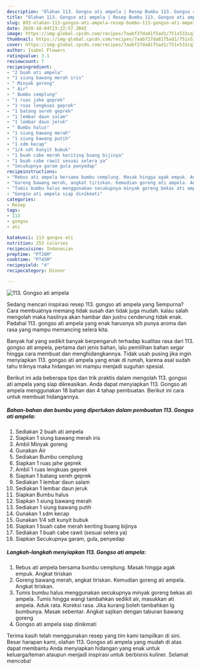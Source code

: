 ```yaml
---
description: "Olahan 113. Gongso ati ampela | Resep Bumbu 113. Gongso ati ampela Yang Sempurna"
title: "Olahan 113. Gongso ati ampela | Resep Bumbu 113. Gongso ati ampela Yang Sempurna"
slug: 893-olahan-113-gongso-ati-ampela-resep-bumbu-113-gongso-ati-ampela-yang-sempurna
date: 2020-10-04T23:22:57.384Z
image: https://img-global.cpcdn.com/recipes/7aabf27da81f5ad1/751x532cq70/113-gongso-ati-ampela-foto-resep-utama.jpg
thumbnail: https://img-global.cpcdn.com/recipes/7aabf27da81f5ad1/751x532cq70/113-gongso-ati-ampela-foto-resep-utama.jpg
cover: https://img-global.cpcdn.com/recipes/7aabf27da81f5ad1/751x532cq70/113-gongso-ati-ampela-foto-resep-utama.jpg
author: Isabel Flowers
ratingvalue: 3.1
reviewcount: 7
recipeingredient:
- "2 buah ati ampela"
- "1 siung bawang merah iris"
- " Minyak goreng"
- " Air"
- " Bumbu cemplung"
- "1 ruas jahe geprek"
- "1 ruas lengkuas geprek"
- "1 batang sereh geprek"
- "1 lembar daun salam"
- "1 lembar daun jeruk"
- " Bumbu halus"
- "1 siung bawang merah"
- "1 siung bawang putih"
- "1 sdm kecap"
- "1/4 sdt kunyit bubuk"
- "1 buah cabe merah keriting buang bijinya"
- "1 buah cabe rawit sesuai selera ya"
- "Secukupnya garam gula penyedap"
recipeinstructions:
- "Rebus ati ampela bersama bumbu cemplung. Masak hingga agak empuk. Angkat tiriskan"
- "Goreng bawang merah, angkat tiriskan. Kemudian goreng ati ampela. Angkat tiriskan."
- "Tumis bumbu halus menggunakan secukupnya minyak goreng bekas ati ampela. Tumis hingga wangi tambahkan sedikit air, masukkan ati ampela. Aduk rata. Koreksi rasa. Jika kurang boleh tambahkan lg bumbunya. Masak sebentar. Angkat sajikan dengan taburan bawang goreng"
- "Gongso ati ampela siap dinikmati"
categories:
- Resep
tags:
- 113
- gongso
- ati

katakunci: 113 gongso ati 
nutrition: 253 calories
recipecuisine: Indonesian
preptime: "PT28M"
cooktime: "PT45M"
recipeyield: "4"
recipecategory: Dinner

---
```



![113. Gongso ati ampela](https://img-global.cpcdn.com/recipes/7aabf27da81f5ad1/751x532cq70/113-gongso-ati-ampela-foto-resep-utama.jpg)

Sedang mencari inspirasi resep 113. gongso ati ampela yang Sempurna? Cara membuatnya memang tidak susah dan tidak juga mudah. kalau salah mengolah maka hasilnya akan hambar dan justru cenderung tidak enak. Padahal 113. gongso ati ampela yang enak harusnya sih punya aroma dan rasa yang mampu memancing selera kita.



Banyak hal yang sedikit banyak berpengaruh terhadap kualitas rasa dari 113. gongso ati ampela, pertama dari jenis bahan, lalu pemilihan bahan segar hingga cara membuat dan menghidangkannya. Tidak usah pusing jika ingin menyiapkan 113. gongso ati ampela yang enak di rumah, karena asal sudah tahu triknya maka hidangan ini mampu menjadi suguhan spesial.


Berikut ini ada beberapa tips dan trik praktis dalam mengolah 113. gongso ati ampela yang siap dikreasikan. Anda dapat menyiapkan 113. Gongso ati ampela menggunakan 18 bahan dan 4 tahap pembuatan. Berikut ini cara untuk membuat hidangannya.

<!--inarticleads1-->

##### Bahan-bahan dan bumbu yang diperlukan dalam pembuatan 113. Gongso ati ampela:

1. Sediakan 2 buah ati ampela
1. Siapkan 1 siung bawang merah iris
1. Ambil  Minyak goreng
1. Gunakan  Air
1. Sediakan  Bumbu cemplung
1. Siapkan 1 ruas jahe geprek
1. Ambil 1 ruas lengkuas geprek
1. Siapkan 1 batang sereh geprek
1. Sediakan 1 lembar daun salam
1. Sediakan 1 lembar daun jeruk
1. Siapkan  Bumbu halus
1. Siapkan 1 siung bawang merah
1. Sediakan 1 siung bawang putih
1. Gunakan 1 sdm kecap
1. Gunakan 1/4 sdt kunyit bubuk
1. Siapkan 1 buah cabe merah keriting buang bijinya
1. Sediakan 1 buah cabe rawit (sesuai selera ya)
1. Siapkan Secukupnya garam, gula, penyedap




<!--inarticleads2-->

##### Langkah-langkah menyiapkan 113. Gongso ati ampela:

1. Rebus ati ampela bersama bumbu cemplung. Masak hingga agak empuk. Angkat tiriskan
1. Goreng bawang merah, angkat tiriskan. Kemudian goreng ati ampela. Angkat tiriskan.
1. Tumis bumbu halus menggunakan secukupnya minyak goreng bekas ati ampela. Tumis hingga wangi tambahkan sedikit air, masukkan ati ampela. Aduk rata. Koreksi rasa. Jika kurang boleh tambahkan lg bumbunya. Masak sebentar. Angkat sajikan dengan taburan bawang goreng
1. Gongso ati ampela siap dinikmati




Terima kasih telah menggunakan resep yang tim kami tampilkan di sini. Besar harapan kami, olahan 113. Gongso ati ampela yang mudah di atas dapat membantu Anda menyiapkan hidangan yang enak untuk keluarga/teman ataupun menjadi inspirasi untuk berbisnis kuliner. Selamat mencoba!
